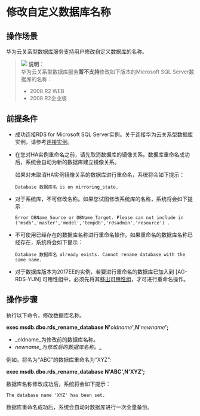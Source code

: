 # 修改自定义数据库名称<a name="TOPIC_0142028473"></a>

## 操作场景<a name="section1446854003618"></a>

华为云关系型数据库服务支持用户修改自定义数据库的名称。

>![](public_sys-resources/icon-note.gif) **说明：**   
>华为云关系型数据库服务**暂不支持**修改如下版本的Microsoft SQL Server数据库的名称：  
>-   2008 R2 WEB  
>-   2008 R2企业版  

## 前提条件<a name="section40101918375"></a>

-   成功连接RDS for Microsoft SQL Server实例。关于连接华为云关系型数据库实例，请参考[连接实例](https://support.huaweicloud.com/qs-rds/rds_03_0007.html)。
-   在您对HA实例重命名之前，请先取消数据库的镜像关系。数据库重命名成功后，系统会自动为新的数据库建立镜像关系。

    如果对未取消HA实例镜像关系的数据库进行重命名，系统将会如下提示：

    ```
    Database 数据库名 is on mirroring_state.
    ```

-   对于系统库，不可修改名称。如果您试图修改系统库的名称，系统将会如下提示：

    ```
    Error DBName_Source or DBName_Target. Please can not include in ('msdb','master','model','tempdb','rdsadmin','resource') .
    ```


-   不可使用已经存在的数据库名称进行重命名操作。如果重命名的数据库名称已经存在，系统将会如下提示：

    ```
    Database 数据库名 already exists. Cannot rename database with the same name.
    ```

-   对于数据库版本为2017EE的实例，若要进行重命名的数据库已加入到 \[AG-RDS-YUN\] 可用性组中，必须先将其[移出可用性组](将自定义数据库移出可用性组（仅限2017版本）.md)，才可进行重命名操作。

## 操作步骤<a name="section1618774234710"></a>

执行以下命令，修改数据库名称。

**exec msdb.dbo.rds\_rename\_database N'**_oldname_**',N'**_newname_**';**

-   _oldname_为修改前的数据库名称。
-   _newname_为修改后的数据库名称。__

例如，将名为“ABC”的数据库重命名为“XYZ”:

**exec msdb.dbo.rds\_rename\_database N'**ABC**',N'**XYZ**';**

数据库名称修改成功后，系统将会如下提示：

```
The database name 'XYZ' has been set.
```

数据库重命名成功后，系统会自动对数据库进行一次全量备份。

